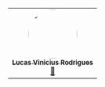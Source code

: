 <table>
  <tr>
    <td align="center"><a href="https://www.linkedin.com/in/lucas-vrod/"><img style="border-radius: 50%;" src="https://avatars0.githubusercontent.com/u/65511554?s=460&u=99e284542e89944f1c8a7f93a33156798530a2dc&v=4" width="100px;" alt=""/><br /><sub><b>Lucas Vinicius Rodrigues</b></sub></a><br /><a href="https://www.linkedin.com/in/lucas-vrod/" >🚀</a></td>
    </table>
